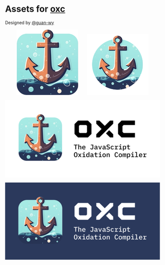 # Assets for [oxc](https://github.com/Boshen/oxc)

Designed by [@guan-wy](https://github.com/guan-wy)

<p align="center">
  <img src="logo-square.png" width="200" />
  &nbsp;&nbsp;&nbsp;&nbsp;&nbsp;
  <img src="logo-round.png" width="200" />
</p>

<p><img src="preview-white.png" /></p>
<p><img src="preview-dark.png" /></p>
